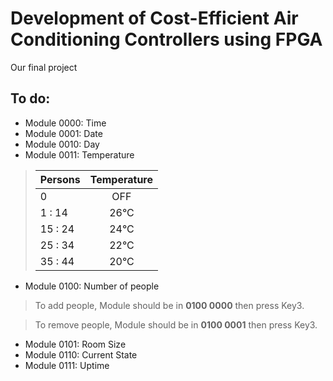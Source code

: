 # Development of Cost-Efficient Air Conditioning Controllers using FPGA
Our final project

## To do:

- Module 0000:	Time
- Module 0001:	Date
- Module 0010:	Day
- Module 0011:	Temperature


> | Persons        | Temperature   |
> | -------------  |:-------------:|
> | 0        | OFF          |
> | 1  :   14        | 26°C          | 
> | 15 : 24        | 24°C          |
> | 25 : 34        | 22°C          | 
> | 35 : 44        | 20°C          | 

  
- Module 0100:	Number of people
> To add people, Module should be in **0100 0000** then press Key3.

> To remove people, Module should be in **0100 0001** then press Key3.

- Module 0101:	Room Size
- Module 0110:	Current State
- Module 0111:	Uptime
